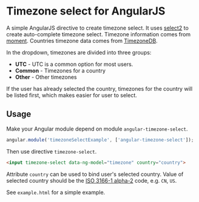 # Timezone select for AngularJS

A simple AngularJS directive to create timezone select. It uses [select2](http://select2.github.io/select2/) to create auto-complete timezone select. Timezone information comes from [moment](http://momentjs.com/timezone/). Countries timezone data comes from [TimezoneDB](http://timezonedb.com/download).

In the dropdown, timezones are divided into three groups:
* __UTC__ - UTC is a common option for most users.
* __Common__ - Timezones for a country
* __Other__ - Other timezones

If the user has already selected the country, timezones for the country will be listed first, which makes easier for user to select.

## Usage

Make your Angular module depend on module `angular-timezone-select`.

```javascript
angular.module('timezoneSelectExample', ['angular-timezone-select']);
```

Then use directive `timezone-select`.

```html
<input timezone-select data-ng-model="timezone" country="country">
```

Attribute `country` can be used to bind user's selected country. Value of selected country should be the [ISO 3166-1 alpha-2](http://en.wikipedia.org/wiki/ISO_3166-1_alpha-2) code, e.g. `CN`, `US`.

See `example.html` for a simple example.
